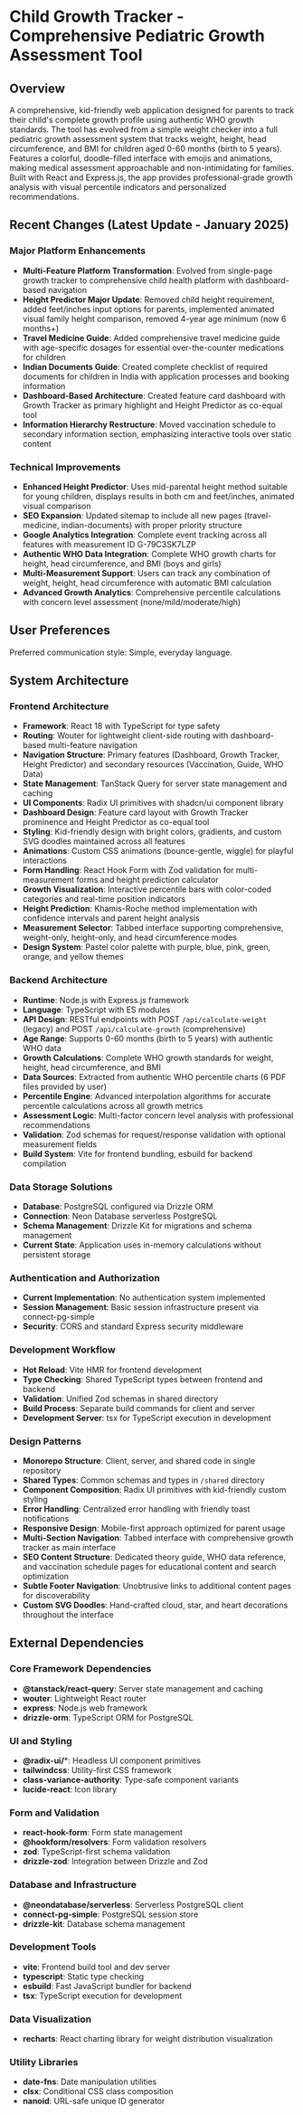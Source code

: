 # Child Growth Tracker - Comprehensive Pediatric Growth Assessment Tool

## Overview

A comprehensive, kid-friendly web application designed for parents to track their child's complete growth profile using authentic WHO growth standards. The tool has evolved from a simple weight checker into a full pediatric growth assessment system that tracks weight, height, head circumference, and BMI for children aged 0-60 months (birth to 5 years). Features a colorful, doodle-filled interface with emojis and animations, making medical assessment approachable and non-intimidating for families. Built with React and Express.js, the app provides professional-grade growth analysis with visual percentile indicators and personalized recommendations.

## Recent Changes (Latest Update - January 2025)

### Major Platform Enhancements
- **Multi-Feature Platform Transformation**: Evolved from single-page growth tracker to comprehensive child health platform with dashboard-based navigation
- **Height Predictor Major Update**: Removed child height requirement, added feet/inches input options for parents, implemented animated visual family height comparison, removed 4-year age minimum (now 6 months+)
- **Travel Medicine Guide**: Added comprehensive travel medicine guide with age-specific dosages for essential over-the-counter medications for children
- **Indian Documents Guide**: Created complete checklist of required documents for children in India with application processes and booking information
- **Dashboard-Based Architecture**: Created feature card dashboard with Growth Tracker as primary highlight and Height Predictor as co-equal tool
- **Information Hierarchy Restructure**: Moved vaccination schedule to secondary information section, emphasizing interactive tools over static content

### Technical Improvements
- **Enhanced Height Predictor**: Uses mid-parental height method suitable for young children, displays results in both cm and feet/inches, animated visual comparison
- **SEO Expansion**: Updated sitemap to include all new pages (travel-medicine, indian-documents) with proper priority structure
- **Google Analytics Integration**: Complete event tracking across all features with measurement ID G-79C3SK7LZP
- **Authentic WHO Data Integration**: Complete WHO growth charts for height, head circumference, and BMI (boys and girls)
- **Multi-Measurement Support**: Users can track any combination of weight, height, head circumference with automatic BMI calculation
- **Advanced Growth Analytics**: Comprehensive percentile calculations with concern level assessment (none/mild/moderate/high)

## User Preferences

Preferred communication style: Simple, everyday language.

## System Architecture

### Frontend Architecture
- **Framework**: React 18 with TypeScript for type safety
- **Routing**: Wouter for lightweight client-side routing with dashboard-based multi-feature navigation
- **Navigation Structure**: Primary features (Dashboard, Growth Tracker, Height Predictor) and secondary resources (Vaccination, Guide, WHO Data)
- **State Management**: TanStack Query for server state management and caching
- **UI Components**: Radix UI primitives with shadcn/ui component library
- **Dashboard Design**: Feature card layout with Growth Tracker prominence and Height Predictor as co-equal tool
- **Styling**: Kid-friendly design with bright colors, gradients, and custom SVG doodles maintained across all features
- **Animations**: Custom CSS animations (bounce-gentle, wiggle) for playful interactions
- **Form Handling**: React Hook Form with Zod validation for multi-measurement forms and height prediction calculator
- **Growth Visualization**: Interactive percentile bars with color-coded categories and real-time position indicators
- **Height Prediction**: Khamis-Roche method implementation with confidence intervals and parent height analysis
- **Measurement Selector**: Tabbed interface supporting comprehensive, weight-only, height-only, and head circumference modes
- **Design System**: Pastel color palette with purple, blue, pink, green, orange, and yellow themes

### Backend Architecture
- **Runtime**: Node.js with Express.js framework
- **Language**: TypeScript with ES modules
- **API Design**: RESTful endpoints with POST `/api/calculate-weight` (legacy) and POST `/api/calculate-growth` (comprehensive)
- **Age Range**: Supports 0-60 months (birth to 5 years) with authentic WHO data
- **Growth Calculations**: Complete WHO growth standards for weight, height, head circumference, and BMI
- **Data Sources**: Extracted from authentic WHO percentile charts (6 PDF files provided by user)
- **Percentile Engine**: Advanced interpolation algorithms for accurate percentile calculations across all growth metrics
- **Assessment Logic**: Multi-factor concern level analysis with professional recommendations
- **Validation**: Zod schemas for request/response validation with optional measurement fields
- **Build System**: Vite for frontend bundling, esbuild for backend compilation

### Data Storage Solutions
- **Database**: PostgreSQL configured via Drizzle ORM
- **Connection**: Neon Database serverless PostgreSQL
- **Schema Management**: Drizzle Kit for migrations and schema management
- **Current State**: Application uses in-memory calculations without persistent storage

### Authentication and Authorization
- **Current Implementation**: No authentication system implemented
- **Session Management**: Basic session infrastructure present via connect-pg-simple
- **Security**: CORS and standard Express security middleware

### Development Workflow
- **Hot Reload**: Vite HMR for frontend development
- **Type Checking**: Shared TypeScript types between frontend and backend
- **Validation**: Unified Zod schemas in shared directory
- **Build Process**: Separate build commands for client and server
- **Development Server**: tsx for TypeScript execution in development

### Design Patterns
- **Monorepo Structure**: Client, server, and shared code in single repository
- **Shared Types**: Common schemas and types in `/shared` directory
- **Component Composition**: Radix UI primitives with kid-friendly custom styling
- **Error Handling**: Centralized error handling with friendly toast notifications
- **Responsive Design**: Mobile-first approach optimized for parent usage
- **Multi-Section Navigation**: Tabbed interface with comprehensive growth tracker as main interface
- **SEO Content Structure**: Dedicated theory guide, WHO data reference, and vaccination schedule pages for educational content and search optimization
- **Subtle Footer Navigation**: Unobtrusive links to additional content pages for discoverability
- **Custom SVG Doodles**: Hand-crafted cloud, star, and heart decorations throughout the interface

## External Dependencies

### Core Framework Dependencies
- **@tanstack/react-query**: Server state management and caching
- **wouter**: Lightweight React router
- **express**: Node.js web framework
- **drizzle-orm**: TypeScript ORM for PostgreSQL

### UI and Styling
- **@radix-ui/***: Headless UI component primitives
- **tailwindcss**: Utility-first CSS framework
- **class-variance-authority**: Type-safe component variants
- **lucide-react**: Icon library

### Form and Validation
- **react-hook-form**: Form state management
- **@hookform/resolvers**: Form validation resolvers
- **zod**: TypeScript-first schema validation
- **drizzle-zod**: Integration between Drizzle and Zod

### Database and Infrastructure
- **@neondatabase/serverless**: Serverless PostgreSQL client
- **connect-pg-simple**: PostgreSQL session store
- **drizzle-kit**: Database schema management

### Development Tools
- **vite**: Frontend build tool and dev server
- **typescript**: Static type checking
- **esbuild**: Fast JavaScript bundler for backend
- **tsx**: TypeScript execution for development

### Data Visualization
- **recharts**: React charting library for weight distribution visualization

### Utility Libraries
- **date-fns**: Date manipulation utilities
- **clsx**: Conditional CSS class composition
- **nanoid**: URL-safe unique ID generator